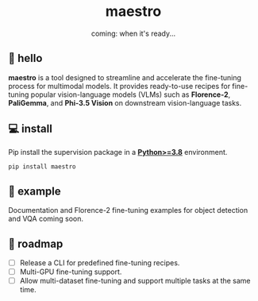 
<div align="center">

  <h1>maestro</h1>

  <p>coming: when it's ready...</p>

</div>

## 👋 hello

**maestro** is a tool designed to streamline and accelerate the fine-tuning process for 
multimodal models. It provides ready-to-use recipes for fine-tuning popular 
vision-language models (VLMs) such as **Florence-2**, **PaliGemma**, and 
**Phi-3.5 Vision** on downstream vision-language tasks.

## 💻 install

Pip install the supervision package in a
[**Python>=3.8**](https://www.python.org/) environment.

```bash
pip install maestro
```

## 🚀 example

Documentation and Florence-2 fine-tuning examples for object detection and VQA coming 
soon.

## 🚧 roadmap

- [ ] Release a CLI for predefined fine-tuning recipes.
- [ ] Multi-GPU fine-tuning support.
- [ ] Allow multi-dataset fine-tuning and support multiple tasks at the same time.
